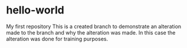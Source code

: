 # hello-world
My first repository 
This is a created branch to demonstrate an alteration made to the branch and why the alteration was made. In this case the alteration was done for training purposes. 
